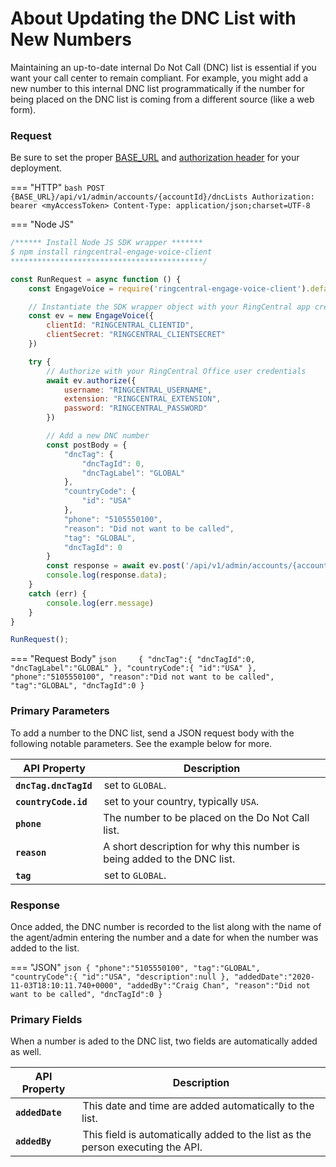 # About Updating the DNC List with New Numbers

Maintaining an up-to-date internal Do Not Call (DNC) list is essential if you want your call center to remain compliant.  For example, you might add a new number to this internal DNC list programmatically if the number for being placed on the DNC list is coming from a different source (like a web form).

### Request

Be sure to set the proper [BASE_URL](../../../basics/uris/#resources-and-parameters) and [authorization header](../../../authentication/auth-ringcentral) for your deployment.

=== "HTTP"
    ```bash
    POST {BASE_URL}/api/v1/admin/accounts/{accountId}/dncLists
    Authorization: bearer <myAccessToken>
    Content-Type: application/json;charset=UTF-8
    ```

=== "Node JS"
```javascript
/****** Install Node JS SDK wrapper *******
$ npm install ringcentral-engage-voice-client
*******************************************/

const RunRequest = async function () {
    const EngageVoice = require('ringcentral-engage-voice-client').default

    // Instantiate the SDK wrapper object with your RingCentral app credentials
    const ev = new EngageVoice({
        clientId: "RINGCENTRAL_CLIENTID",
        clientSecret: "RINGCENTRAL_CLIENTSECRET"
    })

    try {
        // Authorize with your RingCentral Office user credentials
        await ev.authorize({
            username: "RINGCENTRAL_USERNAME",
            extension: "RINGCENTRAL_EXTENSION",
            password: "RINGCENTRAL_PASSWORD"
        })

        // Add a new DNC number
        const postBody = {
            "dncTag": {
                "dncTagId": 0,
                "dncTagLabel": "GLOBAL"
            },
            "countryCode": {
                "id": "USA"
            },
            "phone": "5105550100",
            "reason": "Did not want to be called",
            "tag": "GLOBAL",
            "dncTagId": 0
        }
        const response = await ev.post('/api/v1/admin/accounts/{accountId}/dncLists', postBody)
        console.log(response.data);
    }
    catch (err) {
        console.log(err.message)
    }
}

RunRequest();
```

=== "Request Body"
    ```json    
    {
      "dncTag":{
        "dncTagId":0,
        "dncTagLabel":"GLOBAL"
      },
      "countryCode":{
        "id":"USA"
      },
      "phone":"5105550100",
      "reason":"Did not want to be called",
      "tag":"GLOBAL",
      "dncTagId":0
    }
    ```

### Primary Parameters

To add a number to the DNC list, send a JSON request body with the following notable parameters. See the example below for more.

  | API Property | Description |
  |-|-|
  | **`dncTag.dncTagId`** | set to `GLOBAL`. |
  | **`countryCode.id`** | set to your country, typically `USA`. |
  | **`phone`** | The number to be placed on the Do Not Call list. |
  | **`reason`** | A short description for why this number is being added to the DNC list. |
  | **`tag`** | set to `GLOBAL`. |

### Response

Once added, the DNC number is recorded to the list along with the name of the agent/admin entering the number and a date for when the number was added to the list.

=== "JSON"
    ```json
    {
      "phone":"5105550100",
      "tag":"GLOBAL",
      "countryCode":{
        "id":"USA",
        "description":null
      },
      "addedDate":"2020-11-03T18:10:11.740+0000",
      "addedBy":"Craig Chan",
      "reason":"Did not want to be called",
      "dncTagId":0
    }
    ```

### Primary Fields

When a number is aded to the DNC list, two fields are automatically added as well.

  | API Property | Description |
  |-|-|
  | **`addedDate`** | This date and time are added automatically to the list. |
  | **`addedBy`** | This field is automatically added to the list as the person executing the API. |
